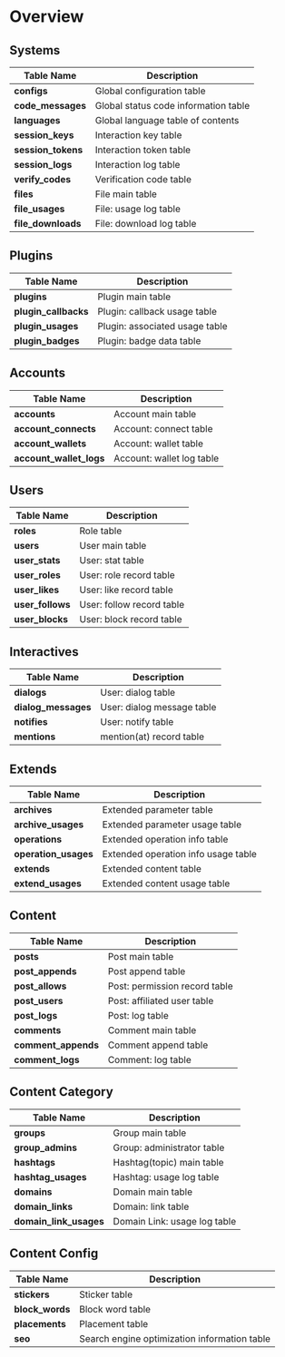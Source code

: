 # Overview

## Systems

| Table Name | Description |
| --- | --- |
| **configs** | Global configuration table |
| **code_messages** | Global status code information table |
| **languages** | Global language table of contents |
| **session_keys** | Interaction key table |
| **session_tokens** | Interaction token table |
| **session_logs** | Interaction log table |
| **verify_codes** | Verification code table |
| **files** | File main table |
| **file_usages** | File: usage log table |
| **file_downloads** | File: download log table |

## Plugins

| Table Name | Description |
| --- | --- |
| **plugins** | Plugin main table |
| **plugin_callbacks** | Plugin: callback usage table |
| **plugin_usages** | Plugin: associated usage table |
| **plugin_badges** | Plugin: badge data table |

## Accounts

| Table Name | Description |
| --- | --- |
| **accounts** | Account main table |
| **account_connects** | Account: connect table |
| **account_wallets** | Account: wallet table |
| **account_wallet_logs** | Account: wallet log table |

## Users

| Table Name | Description |
| --- | --- |
| **roles** | Role table |
| **users** | User main table |
| **user_stats** | User: stat table |
| **user_roles** | User: role record table |
| **user_likes** | User: like record table |
| **user_follows** | User: follow record table |
| **user_blocks** | User: block record table |

## Interactives

| Table Name | Description |
| --- | --- |
| **dialogs** | User: dialog table |
| **dialog_messages** | User: dialog message table |
| **notifies** | User: notify table |
| **mentions** | mention(at) record table |

## Extends

| Table Name | Description |
| --- | --- |
| **archives** | Extended parameter table |
| **archive_usages** | Extended parameter usage table |
| **operations** | Extended operation info table |
| **operation_usages** | Extended operation info usage table |
| **extends** | Extended content table |
| **extend_usages** | Extended content usage table |

## Content

| Table Name | Description |
| --- | --- |
| **posts** | Post main table |
| **post_appends** | Post append table |
| **post_allows** | Post: permission record table |
| **post_users** | Post: affiliated user table |
| **post_logs** | Post: log table |
| **comments** | Comment main table |
| **comment_appends** | Comment append table |
| **comment_logs** | Comment: log table |

## Content Category

| Table Name | Description |
| --- | --- |
| **groups** | Group main table |
| **group_admins** | Group: administrator table |
| **hashtags** | Hashtag(topic) main table |
| **hashtag_usages** | Hashtag: usage log table |
| **domains** | Domain main table |
| **domain_links** | Domain: link table |
| **domain_link_usages** | Domain Link: usage log table |

## Content Config

| Table Name | Description |
| --- | --- |
| **stickers** | Sticker table |
| **block_words** | Block word table |
| **placements** | Placement table |
| **seo** | Search engine optimization information table |